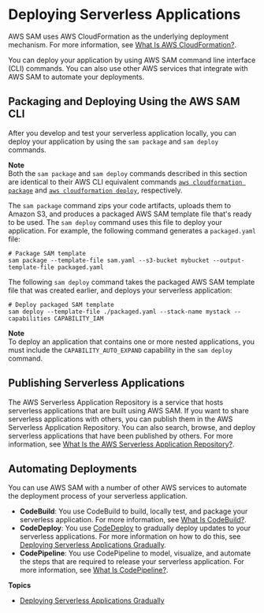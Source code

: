 # Deploying Serverless Applications<a name="serverless-deploying"></a>

AWS SAM uses AWS CloudFormation as the underlying deployment mechanism\. For more information, see [What Is AWS CloudFormation?](https://docs.aws.amazon.com/AWSCloudFormation/latest/UserGuide/)\.

You can deploy your application by using AWS SAM command line interface \(CLI\) commands\. You can also use other AWS services that integrate with AWS SAM to automate your deployments\.

## Packaging and Deploying Using the AWS SAM CLI<a name="serverless-sam-cli-using-package-and-deploy"></a>

After you develop and test your serverless application locally, you can deploy your application by using the `sam package` and `sam deploy` commands\.

**Note**  
Both the `sam package` and `sam deploy` commands described in this section are identical to their AWS CLI equivalent commands [ `aws cloudformation package`](https://docs.aws.amazon.com/cli/latest/reference/cloudformation/package.html) and [ `aws cloudformation deploy`](https://docs.aws.amazon.com/cli/latest/reference/cloudformation/deploy/index.html), respectively\.

The `sam package` command zips your code artifacts, uploads them to Amazon S3, and produces a packaged AWS SAM template file that's ready to be used\. The `sam deploy` command uses this file to deploy your application\. For example, the following command generates a `packaged.yaml` file:

```
# Package SAM template
sam package --template-file sam.yaml --s3-bucket mybucket --output-template-file packaged.yaml
```

The following `sam deploy` command takes the packaged AWS SAM template file that was created earlier, and deploys your serverless application:

```
# Deploy packaged SAM template
sam deploy --template-file ./packaged.yaml --stack-name mystack --capabilities CAPABILITY_IAM
```

**Note**  
To deploy an application that contains one or more nested applications, you must include the `CAPABILITY_AUTO_EXPAND` capability in the `sam deploy` command\.

## Publishing Serverless Applications<a name="serverless-deploying-publishing"></a>

The AWS Serverless Application Repository is a service that hosts serverless applications that are built using AWS SAM\. If you want to share serverless applications with others, you can publish them in the AWS Serverless Application Repository\. You can also search, browse, and deploy serverless applications that have been published by others\. For more information, see [ What Is the AWS Serverless Application Repository?](https://docs.aws.amazon.com/serverlessrepo/latest/devguide/what-is-serverlessrepo.html)\.

## Automating Deployments<a name="serverless-deploying-automated"></a>

You can use AWS SAM with a number of other AWS services to automate the deployment process of your serverless application\.
+ **CodeBuild**: You use CodeBuild to build, locally test, and package your serverless application\. For more information, see [What Is CodeBuild?](https://docs.aws.amazon.com/codebuild/latest/userguide/)\.
+ **CodeDeploy**: You use [CodeDeploy](https://docs.aws.amazon.com/codedeploy/latest/userguide/welcome.html) to gradually deploy updates to your serverless applications\. For more information on how to do this, see [Deploying Serverless Applications Gradually](automating-updates-to-serverless-apps.md)\.
+ **CodePipeline**: You use CodePipeline to model, visualize, and automate the steps that are required to release your serverless application\. For more information, see [What Is CodePipeline?](https://docs.aws.amazon.com/codepipeline/latest/APIReference/)\.

**Topics**
+ [Deploying Serverless Applications Gradually](automating-updates-to-serverless-apps.md)